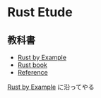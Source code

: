 # Rust Etude

## 教科書

- [Rust by Example](http://rustbyexample.com/std/hash.html)
- [Rust book](https://doc.rust-lang.org/book/)
- [Reference](https://doc.rust-lang.org/std/)

[Rust by Example](http://rustbyexample.com/std/hash.html) に沿ってやる

